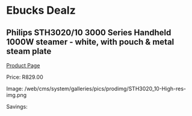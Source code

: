 
# Ebucks Dealz
## Philips STH3020/10 3000 Series Handheld 1000W steamer - white, with pouch & metal steam plate
[Product Page](https://www.ebucks.com/web/shop/productSelected.do?prodId=1186966799&catId=714962196)

Price: R829.00

Image: /web/cms/system/galleries/pics/prodimg/STH3020_10-High-res-img.png

Savings: 


	